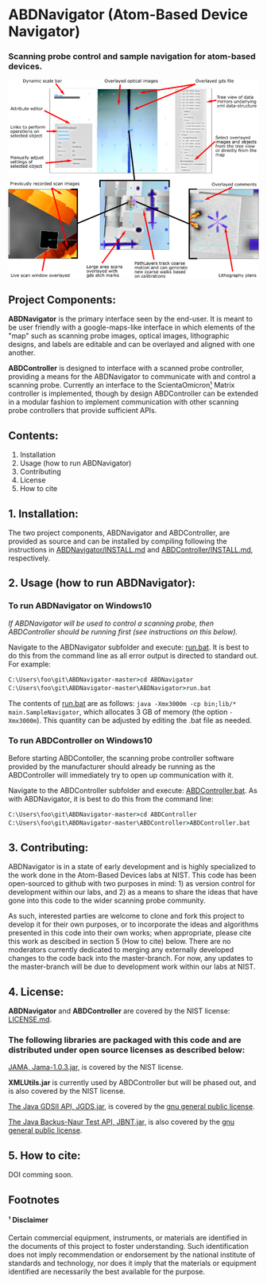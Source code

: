 # ABDNavigator (Atom-Based Device Navigator)
### Scanning probe control and sample navigation for atom-based devices.




![ABDNavigator Overview](images/overview4.png)




## Project Components:
**ABDNavigator** is the primary interface seen by the end-user.  It is meant to be user friendly with a google-maps-like interface in which elements of the "map" such as scanning probe images, optical images, lithographic designs, and labels are editable and can be overlayed and aligned with one another.

**ABDController** is designed to interface with a scanned probe controller, providing a means for the ABDNavigator to communicate with and control a scanning probe.  Currently an interface to the ScientaOmicron[¹] Matrix controller is implemented, though by design ABDController can be extended in a modular fashion to implement communication with other scanning probe controllers that provide sufficient APIs.  

## Contents:
1. Installation
1. Usage (how to run ABDNavigator)
1. Contributing
1. License
1. How to cite

## 1. Installation:
The two project components, ABDNavigator and ABDController, are provided as source and can be installed by compiling following the instructions in [ABDNavigator/INSTALL.md](https://github.com/usnistgov/ABDNavigator/blob/master/ABDNavigator/INSTALL.md) and [ABDController/INSTALL.md](https://github.com/usnistgov/ABDNavigator/blob/master/ABDController/INSTALL.md), respectively.

## 2. Usage (how to run ABDNavigator):
### To run ABDNavigator on Windows10
*If ABDNavigator will be used to control a scanning probe, then ABDController should be running first (see instructions on this below).*

Navigate to the ABDNavigator subfolder and execute: [run.bat](https://github.com/usnistgov/ABDNavigator/blob/master/ABDNavigator/run.bat).  It is best to do this from the command line as all error output is directed to standard out.  For example:

```cmd
C:\Users\foo\git\ABDNavigator-master>cd ABDNavigator
C:\Users\foo\git\ABDNavigator-master\ABDNavigator>run.bat
```

The contents of [run.bat](https://github.com/usnistgov/ABDNavigator/blob/master/ABDNavigator/run.bat) are as follows: `java -Xmx3000m -cp bin;lib/* main.SampleNavigator`, which allocates 3 GB of memory (the option `-Xmx3000m`).  This quantity can be adjusted by editing the .bat file as needed.

### To run ABDController on Windows10
Before starting ABDContoller, the scanning probe controller software provided by the manufacturer should already be running as the ABDController will immediately try to open up communication with it.

Navigate to the ABDController subfolder and execute: [ABDController.bat](https://github.com/usnistgov/ABDNavigator/blob/master/ABDController/ABDController.bat).  As with ABDNavigator, it is best to do this from the command line:

```cmd
C:\Users\foo\git\ABDNavigator-master>cd ABDController
C:\Users\foo\git\ABDNavigator-master\ABDController>ABDController.bat
```

## 3. Contributing:
ABDNavigator is in a state of early development and is highly specialized to the work done in the Atom-Based Devices labs at NIST.  This code has been open-sourced to github with two purposes in mind: 1) as version control for development within our labs, and 2) as a means to share the ideas that have gone into this code to the wider scanning probe community.

As such, interested parties are welcome to clone and fork this project to develop it for their own purposes, or to incorporate the ideas and algorithms presented in this code into their own works; when appropriate, please cite this work as descibed in section 5 (How to cite) below.  There are no moderators currently dedicated to merging any externally developed changes to the code back into the master-branch.  For now, any updates to the master-branch will be due to development work within our labs at NIST.

## 4. License:
**ABDNavigator** and **ABDController** are covered by the NIST license: [LICENSE.md](https://github.com/usnistgov/ABDNavigator/blob/master/LICENSE.md).

### The following libraries are packaged with this code and are distributed under open source licenses as described below:
[JAMA, Jama-1.0.3.jar,](https://math.nist.gov/javanumerics/jama/) is covered by the NIST license.

**XMLUtils.jar** is currently used by ABDController but will be phased out, and is also covered by the NIST license.

[The Java GDSII API, JGDS.jar,](http://jgds.sourceforge.net/) is covered by the [gnu general public license](https://www.gnu.org/licenses/gpl-3.0.en.html).

[The Java Backus-Naur Test API, JBNT.jar,](http://jbnt.sourceforge.net/) is also covered by the [gnu general public license](https://www.gnu.org/licenses/gpl-3.0.en.html).

## 5. How to cite:
DOI comming soon.

## Footnotes

#### ¹ Disclaimer
[¹]:#-disclaimer
Certain commercial equipment, instruments, or materials are identified in the documents of this project to foster understanding. Such identification does not imply recommendation or endorsement by the national institute of standards and technology, nor does it imply that the materials or equipment identified are necessarily the best available for the purpose.
